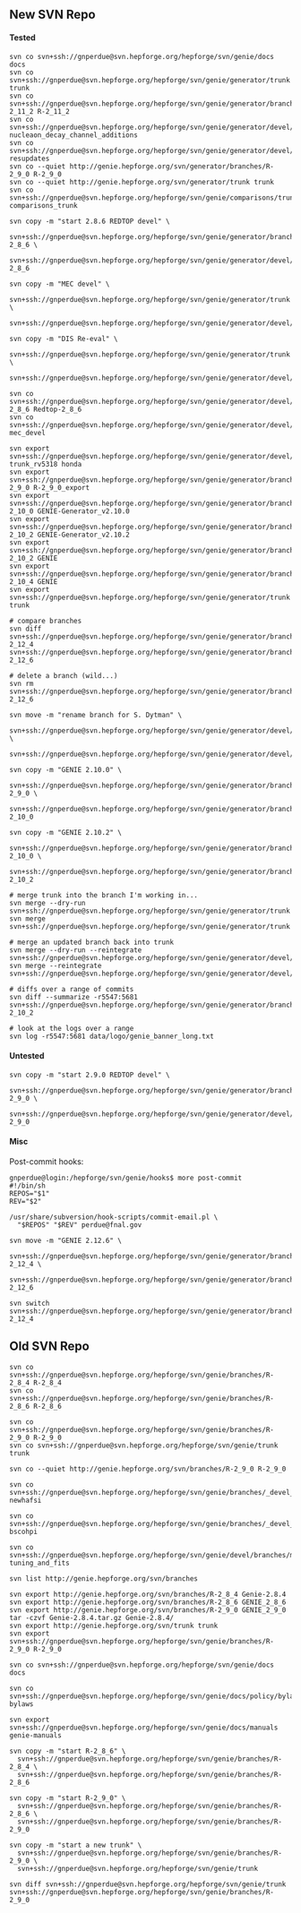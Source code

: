 ## New SVN Repo

#### Tested

    svn co svn+ssh://gnperdue@svn.hepforge.org/hepforge/svn/genie/docs docs
    svn co svn+ssh://gnperdue@svn.hepforge.org/hepforge/svn/genie/generator/trunk trunk
    svn co svn+ssh://gnperdue@svn.hepforge.org/hepforge/svn/genie/generator/branches/R-2_11_2 R-2_11_2
    svn co svn+ssh://gnperdue@svn.hepforge.org/hepforge/svn/genie/generator/devel/branches/nucleaon_decay_channel_additions nucleaon_decay_channel_additions
    svn co svn+ssh://gnperdue@svn.hepforge.org/hepforge/svn/genie/generator/devel/branches/resupdates resupdates
    svn co --quiet http://genie.hepforge.org/svn/generator/branches/R-2_9_0 R-2_9_0
    svn co --quiet http://genie.hepforge.org/svn/generator/trunk trunk
    svn co svn+ssh://gnperdue@svn.hepforge.org/hepforge/svn/genie/comparisons/trunk comparisons_trunk

    svn copy -m "start 2.8.6 REDTOP devel" \
      svn+ssh://gnperdue@svn.hepforge.org/hepforge/svn/genie/generator/branches/R-2_8_6 \
      svn+ssh://gnperdue@svn.hepforge.org/hepforge/svn/genie/generator/devel/branches/Redtop-2_8_6

    svn copy -m "MEC devel" \
      svn+ssh://gnperdue@svn.hepforge.org/hepforge/svn/genie/generator/trunk \
      svn+ssh://gnperdue@svn.hepforge.org/hepforge/svn/genie/generator/devel/branches/mec_devel

    svn copy -m "DIS Re-eval" \
      svn+ssh://gnperdue@svn.hepforge.org/hepforge/svn/genie/generator/trunk \
      svn+ssh://gnperdue@svn.hepforge.org/hepforge/svn/genie/generator/devel/branches/dis_reeval

    svn co svn+ssh://gnperdue@svn.hepforge.org/hepforge/svn/genie/generator/devel/branches/Redtop-2_8_6 Redtop-2_8_6
    svn co svn+ssh://gnperdue@svn.hepforge.org/hepforge/svn/genie/generator/devel/branches/mec_devel mec_devel

    svn export svn+ssh://gnperdue@svn.hepforge.org/hepforge/svn/genie/generator/devel/branches/honda_flux-trunk_rv5318 honda
    svn export svn+ssh://gnperdue@svn.hepforge.org/hepforge/svn/genie/generator/branches/R-2_9_0 R-2_9_0_export
    svn export svn+ssh://gnperdue@svn.hepforge.org/hepforge/svn/genie/generator/branches/R-2_10_0 GENIE-Generator_v2.10.0
    svn export svn+ssh://gnperdue@svn.hepforge.org/hepforge/svn/genie/generator/branches/R-2_10_2 GENIE-Generator_v2.10.2
    svn export svn+ssh://gnperdue@svn.hepforge.org/hepforge/svn/genie/generator/branches/R-2_10_2 GENIE
    svn export svn+ssh://gnperdue@svn.hepforge.org/hepforge/svn/genie/generator/branches/R-2_10_4 GENIE
    svn export svn+ssh://gnperdue@svn.hepforge.org/hepforge/svn/genie/generator/trunk trunk

    # compare branches
    svn diff svn+ssh://gnperdue@svn.hepforge.org/hepforge/svn/genie/generator/branches/R-2_12_4 svn+ssh://gnperdue@svn.hepforge.org/hepforge/svn/genie/generator/branches/R-2_12_6
  
    # delete a branch (wild...)
    svn rm svn+ssh://gnperdue@svn.hepforge.org/hepforge/svn/genie/generator/branches/R-2_12_6

    svn move -m "rename branch for S. Dytman" \
      svn+ssh://gnperdue@svn.hepforge.org/hepforge/svn/genie/generator/devel/branches/newfsi \
      svn+ssh://gnperdue@svn.hepforge.org/hepforge/svn/genie/generator/devel/branches/spectral_func_vt
      
    svn copy -m "GENIE 2.10.0" \
      svn+ssh://gnperdue@svn.hepforge.org/hepforge/svn/genie/generator/branches/R-2_9_0 \
      svn+ssh://gnperdue@svn.hepforge.org/hepforge/svn/genie/generator/branches/R-2_10_0

    svn copy -m "GENIE 2.10.2" \
      svn+ssh://gnperdue@svn.hepforge.org/hepforge/svn/genie/generator/branches/R-2_10_0 \
      svn+ssh://gnperdue@svn.hepforge.org/hepforge/svn/genie/generator/branches/R-2_10_2

    # merge trunk into the branch I'm working in...
    svn merge --dry-run svn+ssh://gnperdue@svn.hepforge.org/hepforge/svn/genie/generator/trunk
    svn merge svn+ssh://gnperdue@svn.hepforge.org/hepforge/svn/genie/generator/trunk

    # merge an updated branch back into trunk
    svn merge --dry-run --reintegrate svn+ssh://gnperdue@svn.hepforge.org/hepforge/svn/genie/generator/devel/branches/resupdates
    svn merge --reintegrate svn+ssh://gnperdue@svn.hepforge.org/hepforge/svn/genie/generator/devel/branches/resupdates

    # diffs over a range of commits
    svn diff --summarize -r5547:5681 svn+ssh://gnperdue@svn.hepforge.org/hepforge/svn/genie/generator/branches/R-2_10_2

    # look at the logs over a range
    svn log -r5547:5681 data/logo/genie_banner_long.txt 


#### Untested

    svn copy -m "start 2.9.0 REDTOP devel" \
      svn+ssh://gnperdue@svn.hepforge.org/hepforge/svn/genie/generator/branches/R-2_9_0 \
      svn+ssh://gnperdue@svn.hepforge.org/hepforge/svn/genie/generator/devel/branches/Redtop-2_9_0

#### Misc

Post-commit hooks:

    gnperdue@login:/hepforge/svn/genie/hooks$ more post-commit
    #!/bin/sh
    REPOS="$1"
    REV="$2"

    /usr/share/subversion/hook-scripts/commit-email.pl \
      "$REPOS" "$REV" perdue@fnal.gov

    svn move -m "GENIE 2.12.6" \
        svn+ssh://gnperdue@svn.hepforge.org/hepforge/svn/genie/generator/branches/R-2_12_4 \
        svn+ssh://gnperdue@svn.hepforge.org/hepforge/svn/genie/generator/branches/R-2_12_6

    svn switch svn+ssh://gnperdue@svn.hepforge.org/hepforge/svn/genie/generator/branches/R-2_12_4

## Old SVN Repo

    svn co svn+ssh://gnperdue@svn.hepforge.org/hepforge/svn/genie/branches/R-2_8_4 R-2_8_4
    svn co svn+ssh://gnperdue@svn.hepforge.org/hepforge/svn/genie/branches/R-2_8_6 R-2_8_6

    svn co svn+ssh://gnperdue@svn.hepforge.org/hepforge/svn/genie/branches/R-2_9_0 R-2_9_0
    svn co svn+ssh://gnperdue@svn.hepforge.org/hepforge/svn/genie/trunk trunk

    svn co --quiet http://genie.hepforge.org/svn/branches/R-2_9_0 R-2_9_0

    svn co svn+ssh://gnperdue@svn.hepforge.org/hepforge/svn/genie/branches/_devel_branch_not_for_users_01may13_sd_hj3ga7sk2va8q newhafsi

    svn co svn+ssh://gnperdue@svn.hepforge.org/hepforge/svn/genie/branches/_devel_branch_not_for_users_v280_06jun13_hugh_nd9832nxll3a1 bscohpi

    svn co svn+ssh://gnperdue@svn.hepforge.org/hepforge/svn/genie/devel/branches/miniboone_fits tuning_and_fits

    svn list http://genie.hepforge.org/svn/branches 

    svn export http://genie.hepforge.org/svn/branches/R-2_8_4 Genie-2.8.4
    svn export http://genie.hepforge.org/svn/branches/R-2_8_6 GENIE_2_8_6
    svn export http://genie.hepforge.org/svn/branches/R-2_9_0 GENIE_2_9_0
    tar -czvf Genie-2.8.4.tar.gz Genie-2.8.4/
    svn export http://genie.hepforge.org/svn/trunk trunk
    svn export svn+ssh://gnperdue@svn.hepforge.org/hepforge/svn/genie/branches/R-2_9_0 R-2_9_0

    svn co svn+ssh://gnperdue@svn.hepforge.org/hepforge/svn/genie/docs docs

    svn co svn+ssh://gnperdue@svn.hepforge.org/hepforge/svn/genie/docs/policy/bylaws bylaws

    svn export svn+ssh://gnperdue@svn.hepforge.org/hepforge/svn/genie/docs/manuals genie-manuals

    svn copy -m "start R-2_8_6" \
      svn+ssh://gnperdue@svn.hepforge.org/hepforge/svn/genie/branches/R-2_8_4 \
      svn+ssh://gnperdue@svn.hepforge.org/hepforge/svn/genie/branches/R-2_8_6

    svn copy -m "start R-2_9_0" \
      svn+ssh://gnperdue@svn.hepforge.org/hepforge/svn/genie/branches/R-2_8_6 \
      svn+ssh://gnperdue@svn.hepforge.org/hepforge/svn/genie/branches/R-2_9_0

    svn copy -m "start a new trunk" \
      svn+ssh://gnperdue@svn.hepforge.org/hepforge/svn/genie/branches/R-2_9_0 \
      svn+ssh://gnperdue@svn.hepforge.org/hepforge/svn/genie/trunk

    svn diff svn+ssh://gnperdue@svn.hepforge.org/hepforge/svn/genie/trunk svn+ssh://gnperdue@svn.hepforge.org/hepforge/svn/genie/branches/R-2_9_0
